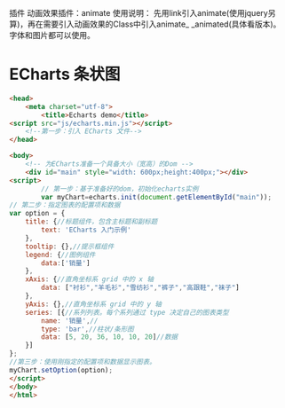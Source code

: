 插件
          动画效果插件：animate
使用说明：
  先用link引入animate(使用jquery另算)，再在需要引入动画效果的Class中引入animate_ _animated(具体看版本)。 
  字体和图片都可以使用。





# ECharts 条状图

```html
<head>
    <meta charset="utf-8">
        <title>Echarts demo</title>
<script src="js/echarts.min.js"></script>
    <!--第一步：引入 ECharts 文件-->
</head>

<body>
    <!-- 为ECharts准备一个具备大小（宽高）的Dom -->
    <div id="main" style="width: 600px;height:400px;"></div>
<script>
        // 第一步：基于准备好的dom，初始化echarts实例
        var myChart=echarts.init(document.getElementById("main"));
// 第二步：指定图表的配置项和数据
var option = {
    title: {//标题组件，包含主标题和副标题
        text: 'ECharts 入门示例'
    },
    tooltip: {},//提示框组件
    legend: {//图例组件
        data:['销量']
    },
    xAxis: {//直角坐标系 grid 中的 x 轴
        data: ["衬衫","羊毛衫","雪纺衫","裤子","高跟鞋","袜子"]
    },
    yAxis: {},//直角坐标系 grid 中的 y 轴
    series: [{//系列列表。每个系列通过 type 决定自己的图表类型
        name: '销量',//
        type: 'bar',//柱状/条形图
        data: [5, 20, 36, 10, 10, 20]//数据
    }]
};
//第三步：使用刚指定的配置项和数据显示图表。
myChart.setOption(option);
</script>
</body>
</html>
```

